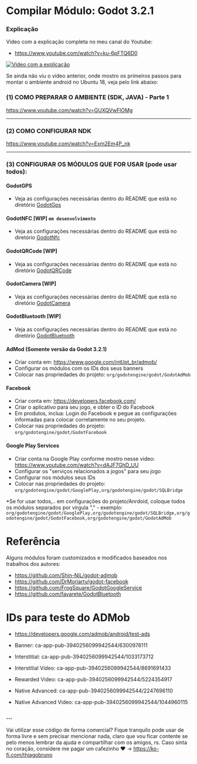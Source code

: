 # Compilar Módulo: Godot 3.2.1

### Explicação
Video com a explicação completa no meu canal do Youtube: 
- https://www.youtube.com/watch?v=ku-6pFTQ6D0

[![Video com a explicação](https://img.youtube.com/vi/ku-6pFTQ6D0/0.jpg)](https://www.youtube.com/watch?v=ku-6pFTQ6D0)


Se ainda não viu o vídeo anterior, onde mostro os primeiros passos para montar o ambiente android no Ubuntu 18, veja pelo link abaixo:

### (1) COMO PREPARAR O AMBIENTE (SDK, JAVA) - Parte 1
https://www.youtube.com/watch?v=GUXQVwFlOMg

----------

### (2) COMO CONFIGURAR NDK
https://www.youtube.com/watch?v=Exm2Em4P_nk

----------

### (3) CONFIGURAR OS MÓDULOS QUE FOR USAR (pode usar todos):
#### GodotGPS
- Veja as configurações necessárias dentro do README que está no diretório [GodotGps](modules/godotgps/)

#### GodotNFC [WIP] ```em desenvolvimento```
- Veja as configurações necessárias dentro do README que está no diretório [GodotNfc](modules/godotNfc/)

#### GodotQRCode [WIP]
- Veja as configurações necessárias dentro do README que está no diretório [GodotQRCode](modules/godotQRCode)

#### GodotCamera [WIP]
- Veja as configurações necessárias dentro do README que está no diretório [GodotCamera](modules/godotCamera)

#### GodotBluetooth [WIP]
- Veja as configurações necessárias dentro do README que está no diretório [GodotBluetooth](modules/godotBluetooth)

#### AdMod (Somente versão da Godot 3.2.1)
- Criar conta em: https://www.google.com/intl/pt_br/admob/
- Configurar os módulos com os IDs dos seus banners
- Colocar nas propriedades do projeto: ```org/godotengine/godot/GodotAdMob```

#### Facebook
- Criar conta em: https://developers.facebook.com/
- Criar o aplicativo para seu jogo, e obter o ID do Facebook
- Em produtos, inclua: Login do Facebook e pegue as configurações informadas para colocar corretamente no seu projeto.
- Colocar nas propriedades do projeto: ```org/godotengine/godot/GodotFacebook```

#### Google Play Services
- Criar conta na Google Play conforme mostro nesse video: https://www.youtube.com/watch?v=dAJF7GhD_UU
- Configurar os "serviços relacionados a jogos" para seu jogo
- Configurar nos módulos seus IDs
- Colocar nas propriedades do projeto: ```org/godotengine/godot/GooglePlay,org/godotengine/godot/SQLBridge```

*Se for usar todos,.. em configurações do projeto/Anrdoid, coloque todos os módulos separados por vírgula "," - exemplo:
```org/godotengine/godot/GooglePlay,org/godotengine/godot/SQLBridge,org/godotengine/godot/GodotFacebook,org/godotengine/godot/GodotAdMob```

# Referência
Alguns módulos foram customizados e modificados baseados nos trabalhos dos autores:
- https://github.com/Shin-NiL/godot-admob
- https://github.com/DrMoriarty/godot-facebook
- https://github.com/FrogSquare/GodotGoogleService
- https://github.com/favarete/GodotBluetooth

# IDs para teste do ADMob
- https://developers.google.com/admob/android/test-ads

- Banner: ca-app-pub-3940256099942544/6300978111
- Interstitial: ca-app-pub-3940256099942544/1033173712
- Interstitial Video: ca-app-pub-3940256099942544/8691691433
- Rewarded Video: ca-app-pub-3940256099942544/5224354917
- Native Advanced: ca-app-pub-3940256099942544/2247696110
- Native Advanced Video: ca-app-pub-3940256099942544/1044960115

### ...
Vai utilizar esse código de forma comercial? Fique tranquilo pode usar de forma livre e sem precisar mencionar nada, claro que vou ficar contente se pelo menos lembrar da ajuda e compartilhar com os amigos, rs. Caso sinta no coração, considere me pagar um cafezinho :heart: -> https://ko-fi.com/thiagobruno



